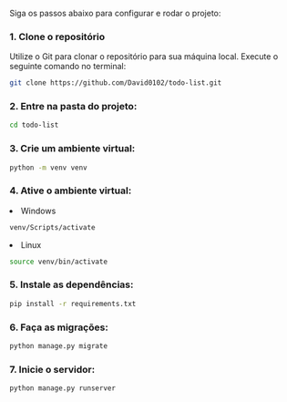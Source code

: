 Siga os passos abaixo para configurar e rodar o projeto:

### 1. Clone o repositório

Utilize o Git para clonar o repositório para sua máquina local. Execute o seguinte comando no terminal:

```bash
git clone https://github.com/David0102/todo-list.git
```

### 2. Entre na pasta do projeto:

```bash
cd todo-list
```

### 3. Crie um ambiente virtual:

```bash
python -m venv venv
```

### 4. Ative o ambiente virtual:

<li>Windows
  
```bash
venv/Scripts/activate

```
<li>Linux
  
```bash
source venv/bin/activate
```

### 5. Instale as dependências:

```bash
pip install -r requirements.txt
```

### 6. Faça as migrações:

```bash
python manage.py migrate
```

### 7. Inicie o servidor:

```bash
python manage.py runserver

```



